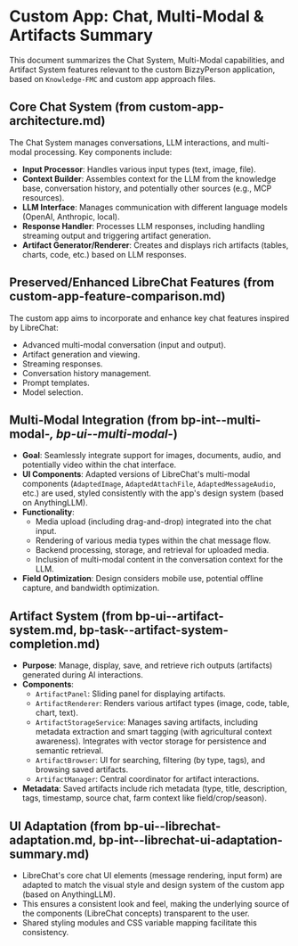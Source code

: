 # Custom App: Chat, Multi-Modal & Artifacts Summary

This document summarizes the Chat System, Multi-Modal capabilities, and Artifact System features relevant to the custom BizzyPerson application, based on `Knowledge-FMC` and custom app approach files.

## Core Chat System (from custom-app-architecture.md)

The Chat System manages conversations, LLM interactions, and multi-modal processing. Key components include:
*   **Input Processor**: Handles various input types (text, image, file).
*   **Context Builder**: Assembles context for the LLM from the knowledge base, conversation history, and potentially other sources (e.g., MCP resources).
*   **LLM Interface**: Manages communication with different language models (OpenAI, Anthropic, local).
*   **Response Handler**: Processes LLM responses, including handling streaming output and triggering artifact generation.
*   **Artifact Generator/Renderer**: Creates and displays rich artifacts (tables, charts, code, etc.) based on LLM responses.

## Preserved/Enhanced LibreChat Features (from custom-app-feature-comparison.md)

The custom app aims to incorporate and enhance key chat features inspired by LibreChat:
*   Advanced multi-modal conversation (input and output).
*   Artifact generation and viewing.
*   Streaming responses.
*   Conversation history management.
*   Prompt templates.
*   Model selection.

## Multi-Modal Integration (from bp-int--multi-modal-*, bp-ui--multi-modal-*)

*   **Goal**: Seamlessly integrate support for images, documents, audio, and potentially video within the chat interface.
*   **UI Components**: Adapted versions of LibreChat's multi-modal components (`AdaptedImage`, `AdaptedAttachFile`, `AdaptedMessageAudio`, etc.) are used, styled consistently with the app's design system (based on AnythingLLM).
*   **Functionality**:
    *   Media upload (including drag-and-drop) integrated into the chat input.
    *   Rendering of various media types within the chat message flow.
    *   Backend processing, storage, and retrieval for uploaded media.
    *   Inclusion of multi-modal content in the conversation context for the LLM.
*   **Field Optimization**: Design considers mobile use, potential offline capture, and bandwidth optimization.

## Artifact System (from bp-ui--artifact-system.md, bp-task--artifact-system-completion.md)

*   **Purpose**: Manage, display, save, and retrieve rich outputs (artifacts) generated during AI interactions.
*   **Components**:
    *   `ArtifactPanel`: Sliding panel for displaying artifacts.
    *   `ArtifactRenderer`: Renders various artifact types (image, code, table, chart, text).
    *   `ArtifactStorageService`: Manages saving artifacts, including metadata extraction and smart tagging (with agricultural context awareness). Integrates with vector storage for persistence and semantic retrieval.
    *   `ArtifactBrowser`: UI for searching, filtering (by type, tags), and browsing saved artifacts.
    *   `ArtifactManager`: Central coordinator for artifact interactions.
*   **Metadata**: Saved artifacts include rich metadata (type, title, description, tags, timestamp, source chat, farm context like field/crop/season).

## UI Adaptation (from bp-ui--librechat-adaptation.md, bp-int--librechat-ui-adaptation-summary.md)

*   LibreChat's core chat UI elements (message rendering, input form) are adapted to match the visual style and design system of the custom app (based on AnythingLLM).
*   This ensures a consistent look and feel, making the underlying source of the components (LibreChat concepts) transparent to the user.
*   Shared styling modules and CSS variable mapping facilitate this consistency.

